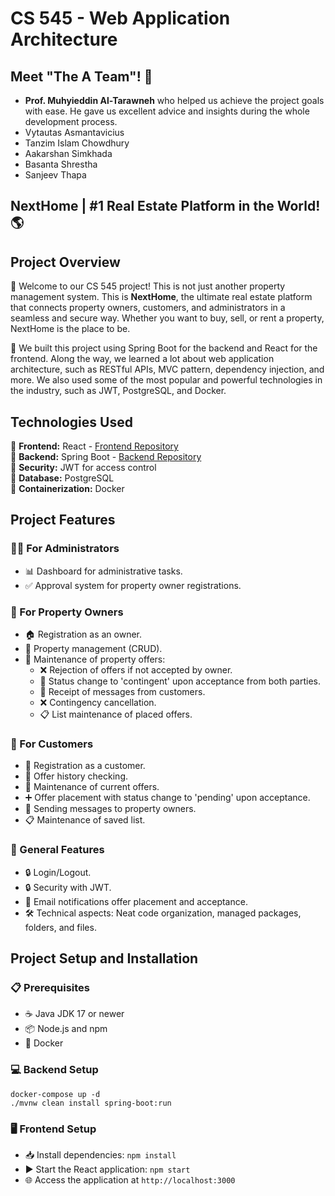 # CS 545 - Web Application Architecture


## Meet "The A Team"! 🚀

- **Prof. Muhyieddin Al-Tarawneh** who helped us achieve the project goals with ease. He gave us excellent advice and insights during the whole development process. 
- Vytautas Asmantavicius
- Tanzim Islam Chowdhury
- Aakarshan Simkhada
- Basanta Shrestha
- Sanjeev Thapa

## NextHome | #1 Real Estate Platform in the World! 🌎

## Project Overview

🏡 Welcome to our CS 545 project! This is not just another property management system. This is **NextHome**, the ultimate real estate platform that connects property owners, customers, and administrators in a seamless and secure way. Whether you want to buy, sell, or rent a property, NextHome is the place to be.

🔨 We built this project using Spring Boot for the backend and React for the frontend. Along the way, we learned a lot about web application architecture, such as RESTful APIs, MVC pattern, dependency injection, and more. We also used some of the most popular and powerful technologies in the industry, such as JWT, PostgreSQL, and Docker.


## Technologies Used

🔧 **Frontend:** React - [Frontend Repository](https://github.com/vytaux/waa-project-react-frontend)  
🔧 **Backend:** Spring Boot - [Backend Repository](https://github.com/vytaux/waa-project-spring-backend)  
🔧 **Security:** JWT for access control  
🔧 **Database:** PostgreSQL  
🔧 **Containerization:** Docker

## Project Features

### 👨‍💼 For Administrators
- 📊 Dashboard for administrative tasks.
- ✅ Approval system for property owner registrations.

### 🏢 For Property Owners
- 🏠 Registration as an owner.
- 🏢 Property management (CRUD).
- 📝 Maintenance of property offers:
    - ❌ Rejection of offers if not accepted by owner.
    - 🔄 Status change to 'contingent' upon acceptance from both parties.
    - 💬 Receipt of messages from customers.
    - ❌ Contingency cancellation.
    - 📋 List maintenance of placed offers.

### 👥 For Customers
- 📝 Registration as a customer.
- 📜 Offer history checking.
- 🔄 Maintenance of current offers.
- ➕ Offer placement with status change to 'pending' upon acceptance.
- 💬 Sending messages to property owners.
- 📋 Maintenance of saved list.

### 🌟 General Features
- 🔒 Login/Logout.
- 🔒 Security with JWT.
- 📧 Email notifications offer placement and acceptance.
- 🛠 Technical aspects: Neat code organization, managed packages, folders, and files.

## Project Setup and Installation

### 📋 Prerequisites
- ☕ Java JDK 17 or newer
- 📦 Node.js and npm
- 🐳 Docker

### 💻 Backend Setup
```
docker-compose up -d
./mvnw clean install spring-boot:run
```

### 🖥️ Frontend Setup
- 📥 Install dependencies: `npm install`
- ▶️ Start the React application: `npm start`
- 🌐 Access the application at `http://localhost:3000`
